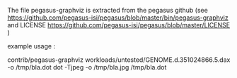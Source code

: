 The file pegasus-graphviz is extracted from the pegasus github (see https://github.com/pegasus-isi/pegasus/blob/master/bin/pegasus-graphviz and LICENSE https://github.com/pegasus-isi/pegasus/blob/master/LICENSE )

example usage :

 contrib/pegasus-graphviz workloads/untested/GENOME.d.351024866.5.dax -o /tmp/bla.dot
 dot -Tjpeg -o /tmp/bla.jpg /tmp/bla.dot 
